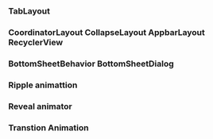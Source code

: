 ### TabLayout

### CoordinatorLayout  CollapseLayout AppbarLayout  RecyclerView

### BottomSheetBehavior  BottomSheetDialog

### Ripple animattion

### Reveal animator

### Transtion Animation
